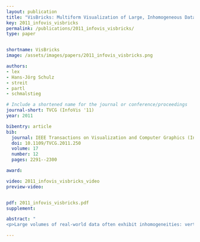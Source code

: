 ```yaml
---
layout: publication
title: "VisBricks: Multiform Visualization of Large, Inhomogeneous Data "
key: 2011_infovis_visbricks
permalink: /publications/2011_infovis_visbricks/
type: paper


shortname: VisBricks
image: /assets/images/papers/2011_infovis_visbricks.png

authors:
- lex
- Hans-Jörg Schulz
- streit
- partl
- schmalstieg

# Include a shortened name for the journal or conference/proceedings
journal-short: TVCG (InfoVis '11)
year: 2011

bibentry: article
bib:
  journal: IEEE Transactions on Visualization and Computer Graphics (InfoVis '11)
  doi: 10.1109/TVCG.2011.250
  volume: 17
  number: 12
  pages: 2291--2300

award: 

video: 2011_infovis_visbricks_video
preview-video:


pdf: 2011_infovis_visbricks.pdf
supplement:

abstract: "
<p>Large volumes of real-world data often exhibit inhomogeneities: vertically in the form of correlated or independent dimensions and horizontally in the form of clustered or scattered data items. In essence, these inhomogeneities form the patterns in the data that researchers are trying to find and understand. Sophisticated statistical methods are available to reveal these patterns, however, the visualization of their outcomes is mostly still performed in a one-view-fits-all manner. In contrast, our novel visualization approach, VisBricks, acknowledges the inhomogeneity of the data and the need for different visualizations that suit the individual characteristics of the different data subsets. The overall visualization of the entire data set is patched together from smaller visualizations, there is one VisBrick for each cluster in each group of interdependent dimensions. Whereas the total impression of all VisBricks together gives a comprehensive high-level overview of the different groups of data, each VisBrick independently shows the details of the group of data it represents. State-of-the-art brushing and visual linking between all VisBricks furthermore allows the comparison of the groupings and the distribution of data items among them. In this paper, we introduce the VisBricks visualization concept, discuss its design rationale and implementation, and demonstrate its usefulness by applying it to a use case from the field of biomedicine.</p>"

---
```

